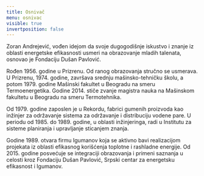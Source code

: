 ```yaml
---
title: Osnivač
menu: osnivac
visible: true
invertposition: false
---
```

Zoran Andrejević, vođen idejom da svoje dugogodišnje iskustvo i znanje iz oblasti energetske efikasnosti usmeri na obrazovanje mladih talenata, osnovao je Fondaciju Dušan Pavlović. 

Rođen 1956. godine u Prizrenu. Od ranog obrazovanja stručno se usmerava. U Prizrenu, 1974. godine, završava srednju mašinsko-tehničku školu, a potom 1979. godine Mašinski fakultet u Beogradu na smeru Termoenergetika. Godine 2014. stiče zvanje magistra nauka na Mašinskom fakultetu u Beogradu na smeru Termotehnika.

Od 1979. godine zaposlen je u Rekordu, fabrici gumenih proizvoda kao inžinjer za održavanje sistema za održavanje i distribuciju vodene pare. U periodu od 1985. do 1989. godine, u oblasti inžinjeringa, radi u Institutu za sisteme planiranja i upravljanje sticanjem znanja.

Godine 1989. otvara firmu Igumanov koja se aktivno bavi realizacijom projekata iz oblasti efikasnog korišćenja toplotne i rashladne energije. Od 2015. godine posvećuje se integraciji obrazovanja i primeni saznanja u celosti kroz Fondaciju Dušan Pavlović, Srpski centar za energetsku efikasnost i Igumanov.